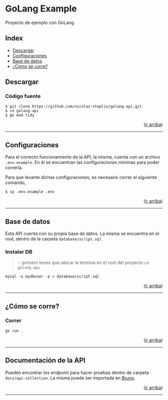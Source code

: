 <div id="top"></div>

# GoLang Example

Proyecto de ejemplo con GoLang.

## Index

* [Descargar][descargar]
* [Configuraciones][configuraciones]
* [Base de datos][base_de_datos]
* [¿Cómo se corre?][como_se_corre]


## Descargar

### Código fuente
```shell
$ git clone https://github.com/nicolas-steplix/golang-api.git
$ cd golang-api
$ go mod tidy
```

<p align="right">(<a href="#top">ir arriba</a>)</p>
<hr/>


## Configuraciones

Para el correcto funcionamiento de la API, la misma, cuenta con un archivo `.env.example`. En él se encuentran las configuraciones mínimas para poder correrla.

Para que levante dichas configuraciones, es necesario correr el siguiente comando,
```shell
$ cp .env.example .env
```

<p align="right">(<a href="#top">ir arriba</a>)</p>
<hr/>


## Base de datos

Esta API cuenta con su propia base de datos. La misma se encuentra en el root, dentro de la carpeta `database/script.sql`. 

### Instalar DB

>
> 💡 primero tenes que ubicar la termina en el root del proyecto `cd golang-api`
>

```shell
mysql -u mydbuser -p < database/script.sql
```

<p align="right">(<a href="#top">ir arriba</a>)</p>
<hr/>


## ¿Cómo se corre?

### Correr

```shell
go run .
```

<p align="right">(<a href="#top">ir arriba</a>)</p>
<hr/>


## Documentación de la API
Pueden encontrar los endpoint para hacer pruebas dentro de carpeta `docs/api-collection`. La misma puede ser importada en [Bruno](https://www.usebruno.com/).

<p align="right">(<a href="#top">ir arriba</a>)</p>
<hr/>


<!-- deep links -->
[descargar]: #descargar
[configuraciones]: #configuraciones
[base_de_datos]: #base-de-datos
[como_se_corre]: #cómo-se-corre
